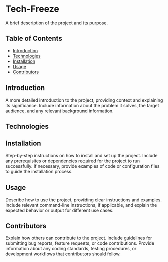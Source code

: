 # Tech-Freeze

A brief description of the project and its purpose.

## Table of Contents

- [Introduction](#introduction)
- [Technologies](#technologies)
- [Installation](#installation)
- [Usage](#usage)
- [Contributors](#contributors)

## Introduction

A more detailed introduction to the project, providing context and explaining its significance. Include information about the problem it solves, the target audience, and any relevant background information.

## Technologies

## Installation

Step-by-step instructions on how to install and set up the project. Include any prerequisites or dependencies required for the project to run successfully. If necessary, provide examples of code or configuration files to guide the installation process.

## Usage

Describe how to use the project, providing clear instructions and examples. Include relevant command-line instructions, if applicable, and explain the expected behavior or output for different use cases.

## Contributors

Explain how others can contribute to the project. Include guidelines for submitting bug reports, feature requests, or code contributions. Provide information about any coding standards, testing procedures, or development workflows that contributors should follow.
